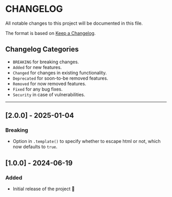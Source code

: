 # CHANGELOG

All notable changes to this project will be documented in this file.

The format is based on [Keep a Changelog](https://keepachangelog.com/en/1.0.0/).

## Changelog Categories

- `BREAKING` for breaking changes.
- `Added` for new features.
- `Changed` for changes in existing functionality.
- `Deprecated` for soon-to-be removed features.
- `Removed` for now removed features.
- `Fixed` for any bug fixes.
- `Security` in case of vulnerabilities.

---
## [2.0.0] - 2025-01-04
### Breaking
- Option in `.template()` to specify whether to escape html or not, which now defaults to `true`.

## [1.0.0] - 2024-06-19
### Added
- Initial release of the project 🚀
